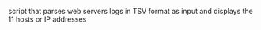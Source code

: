script that parses web servers logs in TSV format as input and displays the 11 hosts or IP addresses
